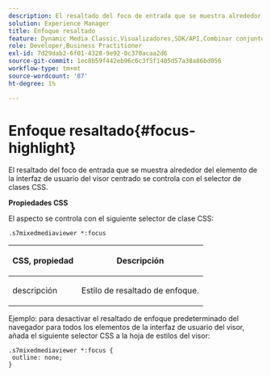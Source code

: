 ```yaml
---
description: El resaltado del foco de entrada que se muestra alrededor del elemento de la interfaz de usuario del visor centrado se controla con el selector de clases CSS.
solution: Experience Manager
title: Enfoque resaltado
feature: Dynamic Media Classic,Visualizadores,SDK/API,Combinar conjuntos de medios
role: Developer,Business Practitioner
exl-id: 7d29dab2-6f01-4328-9e92-0c370acaa2d6
source-git-commit: 1ec8b59f442eb96c6c3f5f1405d57a38a86bd056
workflow-type: tm+mt
source-wordcount: '87'
ht-degree: 1%

---
```


# Enfoque resaltado{#focus-highlight}

El resaltado del foco de entrada que se muestra alrededor del elemento de la interfaz de usuario del visor centrado se controla con el selector de clases CSS.

<!--<a id="section_061E550C1C1D4DB2BD663A898895B38C"></a>-->

**Propiedades CSS**

El aspecto se controla con el siguiente selector de clase CSS:

```
.s7mixedmediaviewer *:focus
```

<table id="table_94EE3F5BBE4547C0B4943471CEE7EDE4"> 
 <thead> 
  <tr> 
   <th colname="col1" class="entry"> <p> CSS, propiedad </p> </th> 
   <th colname="col2" class="entry"> <p>Descripción </p> </th> 
  </tr> 
 </thead>
 <tbody> 
  <tr> 
   <td colname="col1"> <p> <span class="codeph"> descripción  </span> </p> </td> 
   <td colname="col2"> <p>Estilo de resaltado de enfoque. </p> </td> 
  </tr> 
 </tbody> 
</table>

Ejemplo: para desactivar el resaltado de enfoque predeterminado del navegador para todos los elementos de la interfaz de usuario del visor, añada el siguiente selector CSS a la hoja de estilos del visor:

```
.s7mixedmediaviewer *:focus { 
 outline: none; 
}
```
